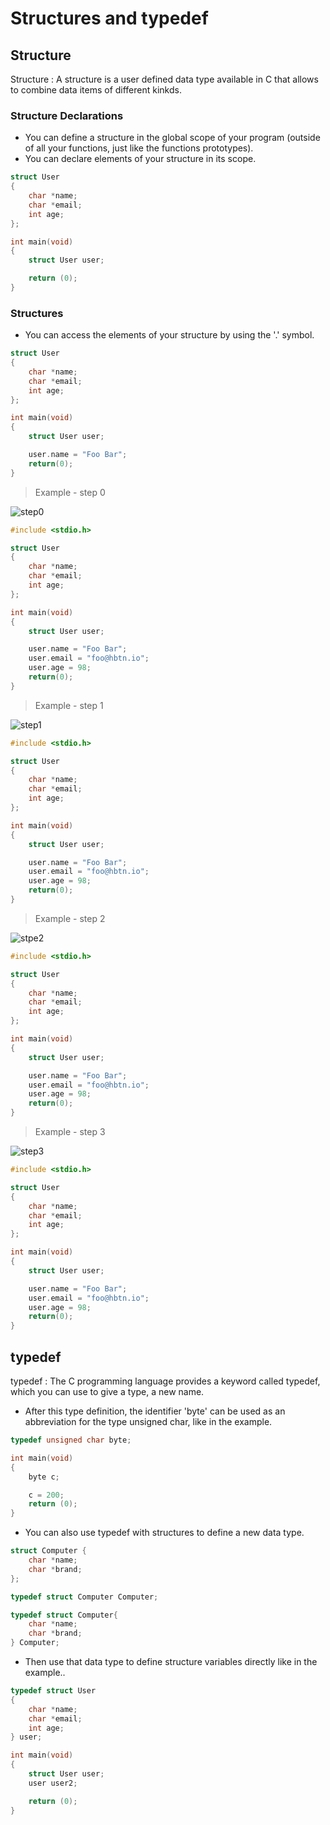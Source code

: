 # Structures and typedef

## Structure
Structure
: A structure is a user defined data type available in C that allows to combine data items of different kinkds.

### Structure Declarations

- You can define a structure in the global scope of your program (outside of all your functions, just like the functions prototypes).
- You can declare elements of your structure in its scope.

```c
struct User
{
    char *name;
    char *email;
    int age;
};

int main(void)
{
    struct User user;

    return (0);
}
```

### Structures

- You can access the elements of your structure by using the '.' symbol.

```c
struct User
{
    char *name;
    char *email;
    int age;
};

int main(void)
{
    struct User user;

    user.name = "Foo Bar";
    return(0);
}
```
> Example - step 0

![step0](vscode-remote://ssh-remote%2Bdefault/home/vagrant/holbertonschool-low_level_programming/structures_typedef/Images/Step0.png)

```c
#include <stdio.h>

struct User
{
    char *name;
    char *email;
    int age;
};

int main(void)
{
    struct User user;

    user.name = "Foo Bar";
    user.email = "foo@hbtn.io";
    user.age = 98;
    return(0);
}
```

> Example - step 1

![step1](vscode-remote://ssh-remote%2Bdefault/home/vagrant/holbertonschool-low_level_programming/structures_typedef/README%20Images/Step1.png)

```c
#include <stdio.h>

struct User
{
    char *name;
    char *email;
    int age;
};

int main(void)
{
    struct User user;

    user.name = "Foo Bar";
    user.email = "foo@hbtn.io";
    user.age = 98;
    return(0);
}
```

> Example - step 2

![stpe2](vscode-remote://ssh-remote%2Bdefault/home/vagrant/holbertonschool-low_level_programming/structures_typedef/README%20Images/Step2.png)

```c
#include <stdio.h>

struct User
{
    char *name;
    char *email;
    int age;
};

int main(void)
{
    struct User user;

    user.name = "Foo Bar";
    user.email = "foo@hbtn.io";
    user.age = 98;
    return(0);
}
```

> Example - step 3

![step3](vscode-remote://ssh-remote%2Bdefault/home/vagrant/holbertonschool-low_level_programming/structures_typedef/README%20Images/Step3.png)

```c
#include <stdio.h>

struct User
{
    char *name;
    char *email;
    int age;
};

int main(void)
{
    struct User user;

    user.name = "Foo Bar";
    user.email = "foo@hbtn.io";
    user.age = 98;
    return(0);
}
```

## typedef
typedef
: The C programming language provides a keyword called typedef, which you can use to give a type, a new name.

- After this type definition, the identifier 'byte' can be used as an abbreviation for the type unsigned char, like in the example.

```c
typedef unsigned char byte;

int main(void)
{
    byte c;

    c = 200;
    return (0);
}
```
- You can also use typedef with structures to define a new data type.

```c
struct Computer {
    char *name;
    char *brand;
};

typedef struct Computer Computer;
```
```c
typedef struct Computer{
    char *name;
    char *brand;
} Computer;
```
- Then use that data type to define structure variables directly like in the example..

```c
typedef struct User
{
    char *name;
    char *email;
    int age;
} user;

int main(void)
{
    struct User user;
    user user2;

    return (0);
}
```